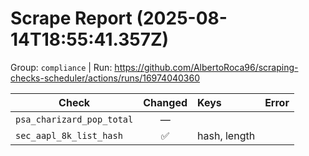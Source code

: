 # Scrape Report (2025-08-14T18:55:41.357Z)

Group: `compliance`  |  Run: https://github.com/AlbertoRoca96/scraping-checks-scheduler/actions/runs/16974040360

| Check | Changed | Keys | Error |
|---|:---:|:--|:--|
| `psa_charizard_pop_total` | — |  |  |
| `sec_aapl_8k_list_hash` | ✅ | hash, length |  |
